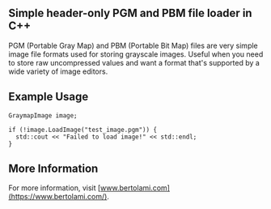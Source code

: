 ## Simple header-only PGM and PBM file loader in C++

PGM (Portable Gray Map) and PBM (Portable Bit Map) files are very simple image file formats used for storing grayscale images. Useful when you need to store raw uncompressed values and want a format that's supported by a wide variety of image editors.

## Example Usage

```
GraymapImage image;

if (!image.LoadImage("test_image.pgm")) {
  std::cout << "Failed to load image!" << std::endl;
}
```

## More Information
For more information, visit [www.bertolami.com](https://www.bertolami.com/).